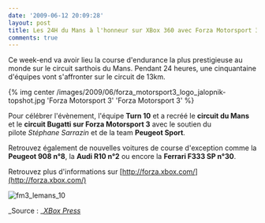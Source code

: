 ```yaml
---
date: '2009-06-12 20:09:28'
layout: post
title: Les 24H du Mans à l'honneur sur XBox 360 avec Forza Motorsport 3
comments: true
---
```


Ce week-end va avoir lieu la course d'endurance la plus prestigieuse au monde sur le circuit sarthois du Mans. Pendant 24 heures, une cinquantaine d'équipes vont s'affronter sur le circuit de 13km.

{% img center /images/2009/06/forza_motorsport3_logo_jalopnik-topshot.jpg 'Forza Motorsport 3' 'Forza Motorsport 3' %}

Pour célébrer l'évènement, l'équipe **Turn 10** et a recréé le **circuit du Mans** et le **circuit Bugatti **sur** Forza Motorsport 3** avec le soutien du pilote _Stéphane Sarrazin_ et de la team **Peugeot Sport**.

Retrouvez également de nouvelles voitures de course d'exception comme la **Peugeot 908 n°8**, la **Audi R10 n°2** ou encore la **Ferrari F333 SP n°30**.

Retrouvez plus d'informations sur [http://forza.xbox.com/](http://forza.xbox.com/)

![fm3_lemans_10](/images/2009/06/fm3_lemans_10-1024x576.jpg)

_Source : _[_XBox Press_](http://gamerscoreblog.com/press/archive/2009/06/12/forza367676766.aspx)
